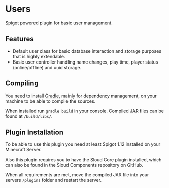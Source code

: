 # Users

Spigot powered plugin for basic user management.

## Features

* Default user class for basic database interaction and storage purposes that is highly extendable.
* Basic user controller handling name changes, play time, player status (online/offline) and uuid storage.

## Compiling

You need to install [Gradle](https://gradle.org/), mainly for dependency management, on your machine to be able to compile the sources.

When installed run `gradle build` in your console. Compiled JAR files can be found at `/build/libs/`.

## Plugin Installation

To be able to use this plugin you need at least Spigot 1.12 installed on your Minecraft Server.

Also this plugin requires you to have the Sloud Core plugin installed, which can also be found in the Sloud Components repository on GitHub.

When all requirements are met, move the compiled JAR file into your servers `/plugins` folder and restart the server.
